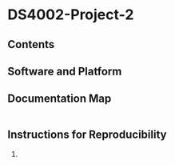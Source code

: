 # DS4002-Project-2
## Contents

## Software and Platform


## Documentation Map
```text

```

## Instructions for Reproducibility 
1. 

